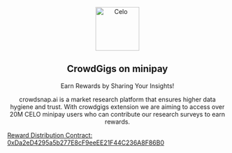 <!-- TITLE -->
<p align="center"> 
  <img width="100px" src="https://www.crowdsnap.ai/assets/images/logo/logo_n.svg?1" align="center" alt="Celo" />
 <h2 align="center">CrowdGigs on minipay</h2>
 <p align="center">Earn Rewards by Sharing Your Insights!</p>
</p>
  <p align="center">
   crowdsnap.ai is a market research platform that ensures higher data hygiene and trust. With crowdgigs extension we are aiming to access over 20M CELO minipay users who can contribute our research surveys to earn rewards.
  </p>
 <a href="https://alfajores.celoscan.io/address/0xDa2eD4295a5b277E8cF9eeEE21F44C236A8F86B0">
     Reward Distribution Contract: 0xDa2eD4295a5b277E8cF9eeEE21F44C236A8F86B0
    </a>
  
</p>

